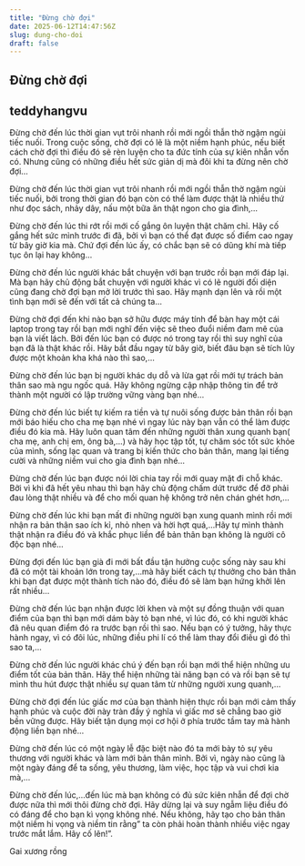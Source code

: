 ```yaml
---
title: "Đừng chờ đợi"
date: 2025-06-12T14:47:56Z
slug: dung-cho-doi
draft: false
---
```


## Đừng chờ đợi

## teddyhangvu

Đừng chờ đến lúc thời gian vụt trôi nhanh rồi mới ngồi thẫn thờ ngậm ngùi tiếc nuối. Trong cuộc sống, chờ đợi có lẽ là một niềm hạnh phúc, nếu biết cách chờ đợi thì điều đó sẽ rèn luyện cho ta đức tính của sự kiên nhẫn vốn có. Nhưng cũng có những điều hết sức giản dị mà đôi khi ta đừng nên chờ đợi…
 

 
Đừng chờ đến lúc thời gian vụt trôi nhanh rồi mới ngồi thẫn thờ ngậm ngùi tiếc nuối, bởi trong thời gian đó bạn còn có thể làm được thật là nhiều thứ như đọc sách, nhảy dây, nấu một bữa ăn thật ngon cho gia đình,…
 
Đừng chờ đến lúc thi rớt rồi mới cố gắng ôn luyện thật chăm chỉ. Hãy cố gắng hết sức mình trước đi đã, bởi vì bạn có thể đạt được số điểm cao ngay từ bây giờ kia mà. Chứ đợi đến lúc ấy, có chắc bạn sẽ có dũng khí mà tiếp tục ôn lại hay không…
 
Đừng chờ đến lúc người khác bắt chuyện với bạn trước rồi bạn mới đáp lại. Mà bạn hãy chủ động bắt chuyện với người khác vì có lẽ người đối diện cũng đang chờ đợi bạn mở lời trước thì sao. Hãy mạnh dạn lên và rồi một tình bạn mới sẽ đến với tất cả chúng ta…
 
Đừng chờ đợi đến khi nào bạn sở hữu được máy tính để bàn hay một cái laptop trong tay rồi bạn mới nghĩ đến việc sẽ theo đuổi niềm đam mê của bạn là viết lách. Bởi đến lúc bạn có được nó trong tay rồi thì suy nghĩ của bạn đã là thật khác rồi. Hãy bắt đầu ngay từ bây giờ, biết đâu bạn sẽ tích lũy được một khoản kha khá nào thì sao,…
 
Đừng chờ đến lúc bạn bị người khác dụ dỗ và lừa gạt rồi mới tự trách bản thân sao mà ngu ngốc quá. Hãy không ngừng cập nhập thông tin để trở thành một người có lập trường vững vàng bạn nhé…
 
Đừng chờ đến lúc biết tự kiếm ra tiền và tự nuôi sống được bản thân rồi bạn mới báo hiếu cho cha mẹ bạn nhé vì ngay lúc này bạn vẫn có thể làm được điều đó kia mà. Hãy luôn quan tâm đến những người thân xung quanh bạn( cha mẹ, anh chị em, ông bà,…) và hãy học tập tốt, tự chăm sóc tốt sức khỏe của mình, sống lạc quan và trang bị kiến thức cho bản thân, mang lại tiếng cười và những niềm vui cho gia đình bạn nhé…
 
Đừng chờ đến lúc bạn được nói lời chia tay rồi mới quay mặt đi chỗ khác. Bởi vì khi đã hết yêu nhau thì bạn hãy chủ động chấm dứt trước để đỡ phải đau lòng thật nhiều và để cho mối quan hệ không trở nên chán ghét hơn,…
 
Đừng chờ đến lúc khi bạn mất đi những người bạn xung quanh mình rồi mới nhận ra bản thân sao ích kỉ, nhỏ nhen và hời hợt quá,…Hãy tự mình thành thật nhận ra điều đó và khắc phục liền để bản thân bạn không là người cô độc bạn nhé…
 
Đừng đợi đến lúc bạn già đi mới bất đầu tận hưởng cuộc sống này sau khi đã có một tài khoản lớn trong tay,…mà hãy biết cách tự thưởng cho bản thân khi bạn đạt được một thành tích nào đó, điều đó sẽ làm bạn hứng khởi lên rất nhiều…
 
Đừng chờ đến lúc bạn nhận được lời khen và một sự đồng thuận với quan điểm của bạn thì bạn mới dám bày tỏ bạn nhé, vì lúc đó, có khi người khác đã nêu quan điểm đó ra trước bạn rồi thì sao. Nếu bạn có ý tưởng, hãy thực hành ngay, vì có đôi lúc, những điều phi lí có thể làm thay đổi điều gì đó thì sao ta,…
 
Đừng chờ đến lúc người khác chú ý đến bạn rồi bạn mới thể hiện những ưu điểm tốt của bản thân. Hãy thể hiện những tài năng bạn có và rồi bạn sẽ tự mình thu hút được thật nhiều sự quan tâm từ những người xung quanh,…
 
Đừng chờ đợi đến lúc giấc mơ của bạn thành hiện thực rồi bạn mới cảm thấy hạnh phúc và cuộc đời này tràn đầy ý nghĩa vì giấc mơ sẽ chẳng bao giờ bền vững được. Hãy biết tận dụng mọi cơ hội ở phía trước tầm tay mà hành động liền bạn nhé…
 
Đừng chờ đến lúc có một ngày lễ đặc biệt nào đó ta mới bày tỏ sự yêu thương với người khác và làm mới bản thân mình. Bởi vì, ngày nào cũng là một ngày đáng để ta sống, yêu thương, làm việc, học tập và vui chơi kia mà,…
 
Đừng chờ đến lúc,…đến lúc mà bạn không có đủ sức kiên nhẫn để đợi chờ được nữa thì mới thôi đừng chờ đợi. Hãy dừng lại và suy ngẫm liệu điều đó có đáng để cho bạn kì vọng không nhé. Nếu không, hãy tạo cho bản thân một niềm hi vọng và niềm tin rằng” ta còn phải hoàn thành nhiều việc ngay trước mắt lắm. Hãy cố lên!”.
 
Gai xương rồng